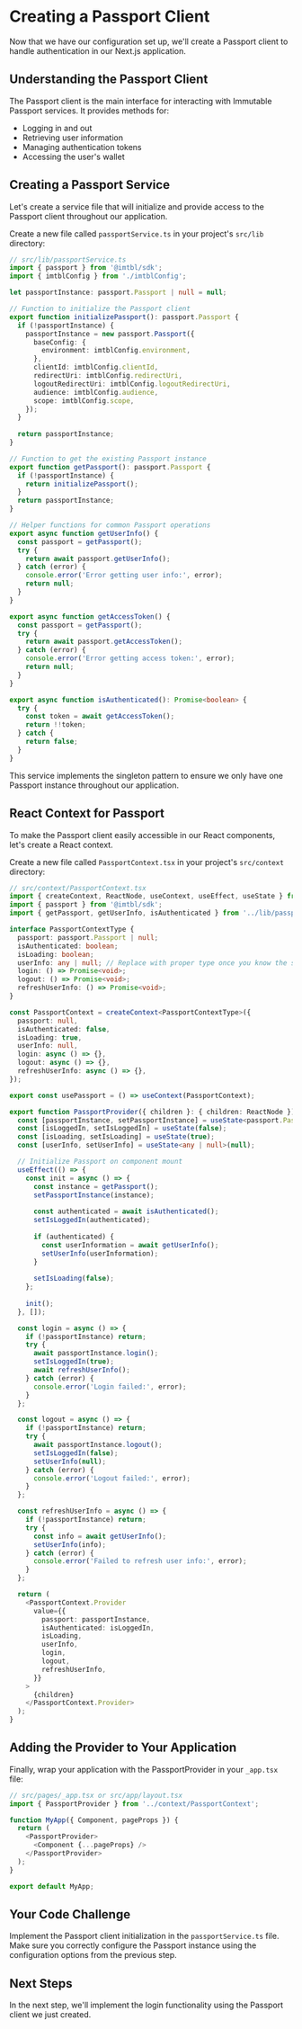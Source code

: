 # Creating a Passport Client

Now that we have our configuration set up, we'll create a Passport client to handle authentication in our Next.js application.

## Understanding the Passport Client

The Passport client is the main interface for interacting with Immutable Passport services. It provides methods for:

- Logging in and out
- Retrieving user information
- Managing authentication tokens
- Accessing the user's wallet

## Creating a Passport Service

Let's create a service file that will initialize and provide access to the Passport client throughout our application.

Create a new file called `passportService.ts` in your project's `src/lib` directory:

```typescript
// src/lib/passportService.ts
import { passport } from '@imtbl/sdk';
import { imtblConfig } from './imtblConfig';

let passportInstance: passport.Passport | null = null;

// Function to initialize the Passport client
export function initializePassport(): passport.Passport {
  if (!passportInstance) {
    passportInstance = new passport.Passport({
      baseConfig: {
        environment: imtblConfig.environment,
      },
      clientId: imtblConfig.clientId,
      redirectUri: imtblConfig.redirectUri,
      logoutRedirectUri: imtblConfig.logoutRedirectUri,
      audience: imtblConfig.audience,
      scope: imtblConfig.scope,
    });
  }
  
  return passportInstance;
}

// Function to get the existing Passport instance
export function getPassport(): passport.Passport {
  if (!passportInstance) {
    return initializePassport();
  }
  return passportInstance;
}

// Helper functions for common Passport operations
export async function getUserInfo() {
  const passport = getPassport();
  try {
    return await passport.getUserInfo();
  } catch (error) {
    console.error('Error getting user info:', error);
    return null;
  }
}

export async function getAccessToken() {
  const passport = getPassport();
  try {
    return await passport.getAccessToken();
  } catch (error) {
    console.error('Error getting access token:', error);
    return null;
  }
}

export async function isAuthenticated(): Promise<boolean> {
  try {
    const token = await getAccessToken();
    return !!token;
  } catch {
    return false;
  }
}
```

This service implements the singleton pattern to ensure we only have one Passport instance throughout our application.

## React Context for Passport

To make the Passport client easily accessible in our React components, let's create a React context.

Create a new file called `PassportContext.tsx` in your project's `src/context` directory:

```typescript
// src/context/PassportContext.tsx
import { createContext, ReactNode, useContext, useEffect, useState } from 'react';
import { passport } from '@imtbl/sdk';
import { getPassport, getUserInfo, isAuthenticated } from '../lib/passportService';

interface PassportContextType {
  passport: passport.Passport | null;
  isAuthenticated: boolean;
  isLoading: boolean;
  userInfo: any | null; // Replace with proper type once you know the structure
  login: () => Promise<void>;
  logout: () => Promise<void>;
  refreshUserInfo: () => Promise<void>;
}

const PassportContext = createContext<PassportContextType>({
  passport: null,
  isAuthenticated: false,
  isLoading: true,
  userInfo: null,
  login: async () => {},
  logout: async () => {},
  refreshUserInfo: async () => {},
});

export const usePassport = () => useContext(PassportContext);

export function PassportProvider({ children }: { children: ReactNode }) {
  const [passportInstance, setPassportInstance] = useState<passport.Passport | null>(null);
  const [isLoggedIn, setIsLoggedIn] = useState(false);
  const [isLoading, setIsLoading] = useState(true);
  const [userInfo, setUserInfo] = useState<any | null>(null);

  // Initialize Passport on component mount
  useEffect(() => {
    const init = async () => {
      const instance = getPassport();
      setPassportInstance(instance);
      
      const authenticated = await isAuthenticated();
      setIsLoggedIn(authenticated);
      
      if (authenticated) {
        const userInformation = await getUserInfo();
        setUserInfo(userInformation);
      }
      
      setIsLoading(false);
    };
    
    init();
  }, []);

  const login = async () => {
    if (!passportInstance) return;
    try {
      await passportInstance.login();
      setIsLoggedIn(true);
      await refreshUserInfo();
    } catch (error) {
      console.error('Login failed:', error);
    }
  };

  const logout = async () => {
    if (!passportInstance) return;
    try {
      await passportInstance.logout();
      setIsLoggedIn(false);
      setUserInfo(null);
    } catch (error) {
      console.error('Logout failed:', error);
    }
  };

  const refreshUserInfo = async () => {
    if (!passportInstance) return;
    try {
      const info = await getUserInfo();
      setUserInfo(info);
    } catch (error) {
      console.error('Failed to refresh user info:', error);
    }
  };

  return (
    <PassportContext.Provider
      value={{
        passport: passportInstance,
        isAuthenticated: isLoggedIn,
        isLoading,
        userInfo,
        login,
        logout,
        refreshUserInfo,
      }}
    >
      {children}
    </PassportContext.Provider>
  );
}
```

## Adding the Provider to Your Application

Finally, wrap your application with the PassportProvider in your `_app.tsx` file:

```typescript
// src/pages/_app.tsx or src/app/layout.tsx
import { PassportProvider } from '../context/PassportContext';

function MyApp({ Component, pageProps }) {
  return (
    <PassportProvider>
      <Component {...pageProps} />
    </PassportProvider>
  );
}

export default MyApp;
```

## Your Code Challenge

Implement the Passport client initialization in the `passportService.ts` file. Make sure you correctly configure the Passport instance using the configuration options from the previous step.

## Next Steps

In the next step, we'll implement the login functionality using the Passport client we just created. 